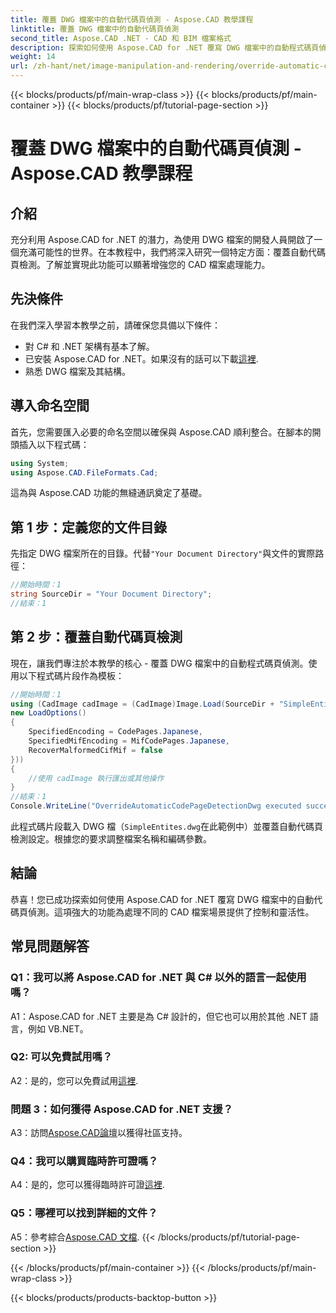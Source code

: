 ```yaml
---
title: 覆蓋 DWG 檔案中的自動代碼頁偵測 - Aspose.CAD 教學課程
linktitle: 覆蓋 DWG 檔案中的自動代碼頁偵測
second_title: Aspose.CAD .NET - CAD 和 BIM 檔案格式
description: 探索如何使用 Aspose.CAD for .NET 覆寫 DWG 檔案中的自動程式碼頁偵測。輕鬆增強您的 CAD 檔案處理能力。
weight: 14
url: /zh-hant/net/image-manipulation-and-rendering/override-automatic-codepage-detection-in-dwg/
---
```


{{< blocks/products/pf/main-wrap-class >}}
{{< blocks/products/pf/main-container >}}
{{< blocks/products/pf/tutorial-page-section >}}

# 覆蓋 DWG 檔案中的自動代碼頁偵測 - Aspose.CAD 教學課程

## 介紹

充分利用 Aspose.CAD for .NET 的潛力，為使用 DWG 檔案的開發人員開啟了一個充滿可能性的世界。在本教程中，我們將深入研究一個特定方面：覆蓋自動代碼頁檢測。了解並實現此功能可以顯著增強您的 CAD 檔案處理能力。

## 先決條件

在我們深入學習本教學之前，請確保您具備以下條件：

- 對 C# 和 .NET 架構有基本了解。
- 已安裝 Aspose.CAD for .NET。如果沒有的話可以下載[這裡](https://releases.aspose.com/cad/net/).
- 熟悉 DWG 檔案及其結構。

## 導入命名空間

首先，您需要匯入必要的命名空間以確保與 Aspose.CAD 順利整合。在腳本的開頭插入以下程式碼：

```csharp
using System;
using Aspose.CAD.FileFormats.Cad;
```

這為與 Aspose.CAD 功能的無縫通訊奠定了基礎。

## 第 1 步：定義您的文件目錄

先指定 DWG 檔案所在的目錄。代替`"Your Document Directory"`與文件的實際路徑：

```csharp
//開始時間：1
string SourceDir = "Your Document Directory";
//結束：1
```

## 第 2 步：覆蓋自動代碼頁檢測

現在，讓我們專注於本教學的核心 - 覆蓋 DWG 檔案中的自動程式碼頁偵測。使用以下程式碼片段作為模板：

```csharp
//開始時間：1
using (CadImage cadImage = (CadImage)Image.Load(SourceDir + "SimpleEntites.dwg",
new LoadOptions()
{
	SpecifiedEncoding = CodePages.Japanese,
	SpecifiedMifEncoding = MifCodePages.Japanese,
	RecoverMalformedCifMif = false
}))
{
	//使用 cadImage 執行匯出或其他操作
}
//結束：1
Console.WriteLine("OverrideAutomaticCodePageDetectionDwg executed successfully");
```

此程式碼片段載入 DWG 檔（`SimpleEntites.dwg`在此範例中）並覆蓋自動代碼頁檢測設定。根據您的要求調整檔案名稱和編碼參數。

## 結論

恭喜！您已成功探索如何使用 Aspose.CAD for .NET 覆寫 DWG 檔案中的自動代碼頁偵測。這項強大的功能為處理不同的 CAD 檔案場景提供了控制和靈活性。

## 常見問題解答

### Q1：我可以將 Aspose.CAD for .NET 與 C# 以外的語言一起使用嗎？

A1：Aspose.CAD for .NET 主要是為 C# 設計的，但它也可以用於其他 .NET 語言，例如 VB.NET。

### Q2: 可以免費試用嗎？

 A2：是的，您可以免費試用[這裡](https://releases.aspose.com/).

### 問題 3：如何獲得 Aspose.CAD for .NET 支援？

 A3：訪問[Aspose.CAD論壇](https://forum.aspose.com/c/cad/19)以獲得社區支持。

### Q4：我可以購買臨時許可證嗎？

 A4：是的，您可以獲得臨時許可證[這裡](https://purchase.aspose.com/temporary-license/).

### Q5：哪裡可以找到詳細的文件？

 A5：參考綜合[Aspose.CAD 文檔](https://reference.aspose.com/cad/net/).
{{< /blocks/products/pf/tutorial-page-section >}}

{{< /blocks/products/pf/main-container >}}
{{< /blocks/products/pf/main-wrap-class >}}

{{< blocks/products/products-backtop-button >}}
